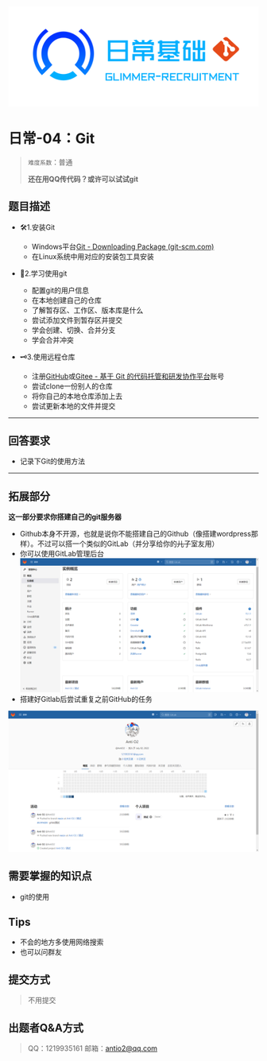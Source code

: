 
![](image/daily.png)

# 日常-04：Git

> `难度系数`：普通
>
> **还在用QQ传代码？或许可以试试git**

## 题目描述

- 🛠️1.安装Git
  - Windows平台[Git - Downloading Package (git-scm.com)](http://git-scm.com/download/win)
  - 在Linux系统中用对应的安装包工具安装

- 🏫2.学习使用git
  - 配置git的用户信息
  - 在本地创建自己的仓库
  - 了解暂存区、工作区、版本库是什么
  - 尝试添加文件到暂存区并提交
  - 学会创建、切换、合并分支
  - 学会合并冲突

- 🗝️3.使用远程仓库
  - 注册[GitHub](https://github.com/)或[Gitee - 基于 Git 的代码托管和研发协作平台](https://gitee.com/)账号
  - 尝试clone一份别人的仓库
  - 将你自己的本地仓库添加上去
  - 尝试更新本地的文件并提交


---

## 回答要求

- 记录下Git的使用方法

---

## 拓展部分

**这一部分要求你搭建自己的git服务器**

- Github本身不开源，也就是说你不能搭建自己的Github（像搭建wordpress那样）。不过可以搭一个类似的GitLab（并分享给你的~~儿子~~室友用）
- 你可以使用GitLab管理后台
![](image/o_220702132550_4-1.png)
- 搭建好Gitlab后尝试重复之前GitHub的任务

![主界面](image/o_220702132557_4-2.png)

## 需要掌握的知识点

- git的使用

## Tips

- 不会的地方多使用网络搜索
- 也可以问群友

## 提交方式

> 不用提交

## 出题者Q&A方式

> QQ：1219935161
> 邮箱：antio2@qq.com